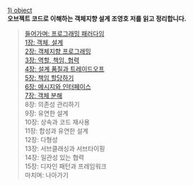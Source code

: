 [1) object](https://product.kyobobook.co.kr/detail/S000001766367) <br>
**오브젝트 코드로 이해하는 객체지향 설계 조영호 저를 읽고 정리합니다. <br>**
> [들어가며: 프로그래밍 패러다임](https://medium.com/@18corsair/오브젝트-코드로-이해하는-객체지향-설계-0장-들어가며-4d170ae70f47) <br>
> [1장: 객체, 설계 <br>](https://medium.com/@18corsair/오브젝트-코드로-이해하는-객체지향-설계-1장-객체-설계-7ac33c14281)
> [2장: 객체지향 프로그래밍 <br>](https://medium.com/@18corsair/오브젝트-코드로-이해하는-객체지향-설계-2장-객체지향-프로그래밍-f47f2c550db0)
> [3장: 역할, 책임, 협력 <br>](https://medium.com/@18corsair/오브젝트-코드로-이해하는-객체지향-설계-3장-역할-책임-협력-f011ef10e2e7)
> [4장: 설계 품질과 트레이드오프 <br>](https://medium.com/@18corsair/오브젝트-코드로-이해하는-객체지향-설계-조영호-저-4장-설계-품질과-트레이드오프-de04e132dda2)
> [5장: 책임 할당하기 <br>](https://medium.com/@18corsair/오브젝트-코드로-이해하는-객체지향-설계-조영호-저-5장-책임-할당하기-f5d93864c6d5)
> [6장: 메시지와 인터페이스 <br>](https://medium.com/@18corsair/오브젝트-코드로-이해하는-객체지향-설계-조영호-저-6장-메시지와-인터페이스-be34a868decb)
> [7장: 객체 분해 <br>](https://medium.com/@18corsair/오브젝트-코드로-이해하는-객체지향-설계-조영호-저-7장-객체-분해-71a9c83b1366)
> 8장: 의존성 관리하기 <br>
> 9장: 유연한 설계 <br>
> 10장: 상속과 코드 재사용 <br>
> 11장: 합성과 유연한 설계 <br>
> 12장: 다형성 <br>
> 13장: 서브클래싱과 서브타이핑 <br>
> 14장: 일관성 있는 협력 <br>
> 15장: 디자인 패턴과 프레임워크 <br>
> 마치며: 나아가기 <br>